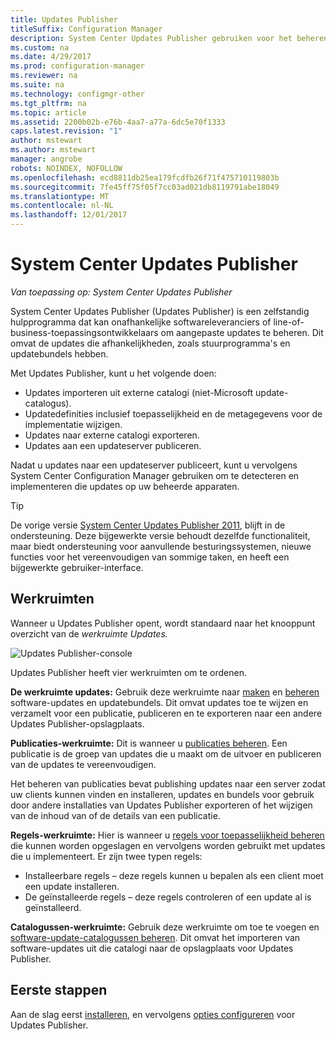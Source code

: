 ```yaml
---
title: Updates Publisher
titleSuffix: Configuration Manager
description: System Center Updates Publisher gebruiken voor het beheren van aangepaste updates
ms.custom: na
ms.date: 4/29/2017
ms.prod: configuration-manager
ms.reviewer: na
ms.suite: na
ms.technology: configmgr-other
ms.tgt_pltfrm: na
ms.topic: article
ms.assetid: 2200b02b-e76b-4aa7-a77a-6dc5e70f1333
caps.latest.revision: "1"
author: mstewart
ms.author: mstewart
manager: angrobe
robots: NOINDEX, NOFOLLOW
ms.openlocfilehash: ecd8811db25ea179fcdfb26f71f475710119803b
ms.sourcegitcommit: 7fe45ff75f05f7cc03ad021db8119791abe18049
ms.translationtype: MT
ms.contentlocale: nl-NL
ms.lasthandoff: 12/01/2017
---
```

# <a name="system-center-updates-publisher"></a>System Center Updates Publisher

*Van toepassing op: System Center Updates Publisher*

System Center Updates Publisher (Updates Publisher) is een zelfstandig hulpprogramma dat kan onafhankelijke softwareleveranciers of line-of-business-toepassingsontwikkelaars om aangepaste updates te beheren. Dit omvat de updates die afhankelijkheden, zoals stuurprogramma's en updatebundels hebben.

Met Updates Publisher, kunt u het volgende doen:

-   Updates importeren uit externe catalogi (niet-Microsoft update-catalogus).
-   Updatedefinities inclusief toepasselijkheid en de metagegevens voor de implementatie wijzigen.
-   Updates naar externe catalogi exporteren.
-   Updates aan een updateserver publiceren.

Nadat u updates naar een updateserver publiceert, kunt u vervolgens System Center Configuration Manager gebruiken om te detecteren en implementeren die updates op uw beheerde apparaten.

> [!TIP]  
> De vorige versie [System Center Updates Publisher 2011](http://go.microsoft.com/fwlink/?LinkId=848111), blijft in de ondersteuning. Deze bijgewerkte versie behoudt dezelfde functionaliteit, maar biedt ondersteuning voor aanvullende besturingssystemen, nieuwe functies voor het vereenvoudigen van sommige taken, en heeft een bijgewerkte gebruiker-interface.

## <a name="workspaces"></a>Werkruimten
Wanneer u Updates Publisher opent, wordt standaard naar het knooppunt overzicht van de *werkruimte Updates.*

![Updates Publisher-console](media/console1.png)   


Updates Publisher heeft vier werkruimten om te ordenen.


**De werkruimte updates:** Gebruik deze werkruimte naar [maken](/sccm/sum/tools/create-updates-with-updates-publisher) en [beheren](/sccm/sum/tools/manage-updates-with-updates-publisher) software-updates en updatebundels. Dit omvat updates toe te wijzen en verzamelt voor een publicatie, publiceren en te exporteren naar een andere Updates Publisher-opslagplaats.

**Publicaties-werkruimte:** Dit is wanneer u [publicaties beheren](/sccm/sum/tools/updates-publisher-publications). Een publicatie is de groep van updates die u maakt om de uitvoer en publiceren van de updates te vereenvoudigen.

Het beheren van publicaties bevat publishing updates naar een server zodat uw clients kunnen vinden en installeren, updates en bundels voor gebruik door andere installaties van Updates Publisher exporteren of het wijzigen van de inhoud van of de details van een publicatie.



**Regels-werkruimte:** Hier is wanneer u [regels voor toepasselijkheid beheren](/sccm/sum/tools/updates-publisher-applicability-rules) die kunnen worden opgeslagen en vervolgens worden gebruikt met updates die u implementeert. Er zijn twee typen regels:

-   Installeerbare regels – deze regels kunnen u bepalen als een client moet een update installeren.
-   De geïnstalleerde regels – deze regels controleren of een update al is geïnstalleerd.

**Catalogussen-werkruimte:** Gebruik deze werkruimte om toe te voegen en [software-update-catalogussen beheren](/sccm/sum/tools/updates-publisher-catalogs). Dit omvat het importeren van software-updates uit die catalogi naar de opslagplaats voor Updates Publisher.
## <a name="first-steps"></a>Eerste stappen
Aan de slag eerst [installeren](/sccm/sum/tools/install-updates-publisher), en vervolgens [opties configureren](/sccm/sum/tools/updates-publisher-options) voor Updates Publisher.
